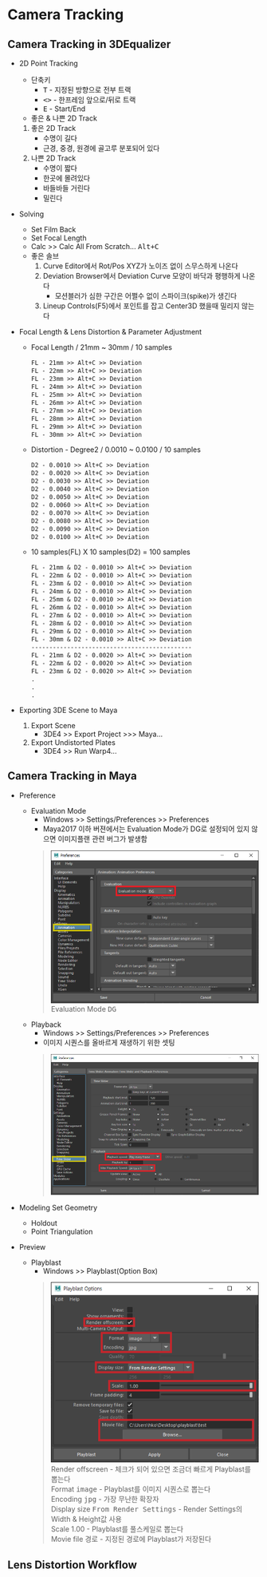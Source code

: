 # Camera Tracking

## Camera Tracking in 3DEqualizer

- 2D Point Tracking
    - 단축키
        - <kbd>T</kbd> - 지정된 방향으로 전부 트랙
        - <kbd><</kbd><kbd>></kbd> - 한프레임 앞으로/뒤로 트랙
        - <kbd>E</kbd> - Start/End
    - 좋은 & 나쁜 2D Track
    1. 좋은 2D Track
        - 수명이 길다
        - 근경, 중경, 원경에 골고루 분포되어 있다
    1. 나쁜 2D Track
        - 수명이 짧다
        - 한곳에 몰려있다
        - 바들바들 거린다
        - 밀린다

- Solving
    - Set Film Back
    - Set Focal Length
    - Calc >> Calc All From Scratch... <kbd>Alt+C</kbd>
    - 좋은 솔브
        1. Curve Editor에서 Rot/Pos XYZ가 노이즈 없이 스무스하게 나온다
        1. Deviation Browser에서 Deviation Curve 모양이 바닥과 평행하게 나온다
            - 모션블러가 심한 구간은 어쩔수 없이 스파이크(spike)가 생긴다
        1. Lineup Controls(F5)에서 포인트를 잡고 Center3D 했을때 밀리지 않는다

- Focal Length & Lens Distortion & Parameter Adjustment
    - Focal Length / 21mm ~ 30mm / 10 samples
        ```
        FL - 21mm >> Alt+C >> Deviation
        FL - 22mm >> Alt+C >> Deviation
        FL - 23mm >> Alt+C >> Deviation
        FL - 24mm >> Alt+C >> Deviation
        FL - 25mm >> Alt+C >> Deviation
        FL - 26mm >> Alt+C >> Deviation
        FL - 27mm >> Alt+C >> Deviation
        FL - 28mm >> Alt+C >> Deviation
        FL - 29mm >> Alt+C >> Deviation
        FL - 30mm >> Alt+C >> Deviation
        ```
    - Distortion - Degree2 / 0.0010 ~ 0.0100 / 10 samples
        ```
        D2 - 0.0010 >> Alt+C >> Deviation
        D2 - 0.0020 >> Alt+C >> Deviation
        D2 - 0.0030 >> Alt+C >> Deviation
        D2 - 0.0040 >> Alt+C >> Deviation
        D2 - 0.0050 >> Alt+C >> Deviation
        D2 - 0.0060 >> Alt+C >> Deviation
        D2 - 0.0070 >> Alt+C >> Deviation
        D2 - 0.0080 >> Alt+C >> Deviation
        D2 - 0.0090 >> Alt+C >> Deviation
        D2 - 0.0100 >> Alt+C >> Deviation
        ```    
    - 10 samples(FL) X 10 samples(D2) = 100 samples
        ```
        FL - 21mm & D2 - 0.0010 >> Alt+C >> Deviation
        FL - 22mm & D2 - 0.0010 >> Alt+C >> Deviation
        FL - 23mm & D2 - 0.0010 >> Alt+C >> Deviation
        FL - 24mm & D2 - 0.0010 >> Alt+C >> Deviation
        FL - 25mm & D2 - 0.0010 >> Alt+C >> Deviation
        FL - 26mm & D2 - 0.0010 >> Alt+C >> Deviation
        FL - 27mm & D2 - 0.0010 >> Alt+C >> Deviation
        FL - 28mm & D2 - 0.0010 >> Alt+C >> Deviation
        FL - 29mm & D2 - 0.0010 >> Alt+C >> Deviation
        FL - 30mm & D2 - 0.0010 >> Alt+C >> Deviation
        ---------------------------------------------
        FL - 21mm & D2 - 0.0020 >> Alt+C >> Deviation
        FL - 22mm & D2 - 0.0020 >> Alt+C >> Deviation
        FL - 23mm & D2 - 0.0020 >> Alt+C >> Deviation
        .
        .
        .
        ```

- Exporting 3DE Scene to Maya
    1. Export Scene
        - 3DE4 >> Export Project >>> Maya...
    1. Export Undistorted Plates
        - 3DE4 >> Run Warp4...

## Camera Tracking in Maya
- Preference
    - Evaluation Mode
        - Windows >> Settings/Preferences >> Preferences
        - Maya2017 이하 버젼에서는 Evaluation Mode가 DG로 설정되어 있지 않으면 이미지플랜 관련 버그가 발생함
        > ![](../img/week3/evaluation_mode.png)<br>
        > Evaluation Mode <kbd>DG</kbd><br>
    - Playback
        - Windows >> Settings/Preferences >> Preferences
        - 이미지 시퀀스를 올바르게 재생하기 위한 셋팅
        > ![](../img/week3/playback.png)
- Modeling Set Geometry
    - Holdout
    - Point Triangulation

- Preview
    - Playblast
        - Windows >> Playblast(Option Box)
        > ![](../img/week3/playblast_v2.png)<br>
        > Render offscreen - 체크가 되어 있으면 조금더 빠르게 Playblast를 뽑는다<br>
        > Format <kbd>image</kbd> - Playblast를 이미지 시퀀스로 뽑는다<br>
        > Encoding <kbd>jpg</kbd> - 가장 무난한 확장자<br>
        > Display size <kbd>From Render Settings</kbd> - Render Settings의 Width & Height값 사용<br>
        > Scale 1.00 - Playblast를 풀스케일로 뽑는다<br>
        > Movie file <kbd>경로</kbd> - 지정된 경로에 Playblast가 저장된다
        
## Lens Distortion Workflow
